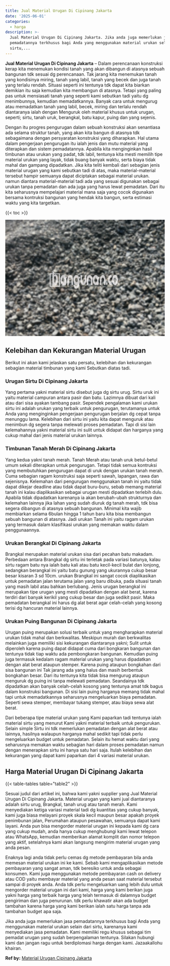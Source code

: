 ```yaml
---
title: Jual Material Urugan Di Cipinang Jakarta
date: '2025-06-01'
categories:
  - harga
description: >-
  Jual Material Urugan Di Cipinang Jakarta. Jika anda juga memerlukan jasa
  pemadatannya terkhusus bagi Anda yang menggunakan material urukan selain dari
  sirtu,...
---
```


**Jual Material Urugan Di Cipinang Jakarta** – Dalam perencanaan konstruksi kerap kita menemukan kondisi tanah yang akan dibangun di atasnya sebuah bangunan tdk sesuai dg perencanaan. Tak jarang kita menemukan tanah yang kondisinya miring, tanah yang labil, tanah yang becek dan juga tanah yang terlalu rendah. Situasi seperti ini tentunya tdk dapat kita biarkan demikian itu saja kemudian kita membangun di atasnya. Tetapi yang paling pas untuk mensiasati tanah yang seperti kami sebutkan tadi yaitu dg menimbunnya, kemudian memadatkannya. Banyak cara untuk mengurug atau memadatkan tanah yang labil, becek, miring dan terlalu rendah diantaranya ialah dengan Menguruk oleh material khusus untuk urugan, seperti; sirtu, tanah uruk, berangkal, batu kapur, puing dan yang sejenis.

Dengan itu progres pengurugan dalam sebuah konstruksi akan senantiasa ada selama struktur tanah, yang akan kita bangun di atasnya tdk sebagaimana dengan persyaratan konstruksi yang diharapkan. Hal utama dalam pengerjaan pengurugan itu ialah jenis dan mutu material yang diterapkan dan sistem pemadatannya. Apabila kita menginginkan hasil timbunan atau urukan yang padat, tdk labil, tentunya kita mesti memilih tipe material urukan yang layak, tidak buang banyak waktu, serta biaya tidak mahal dan gampang dipadatkan. Jika kita teliti kembali dari sebagian jenis material urugan yang kami sebutkan tadi di atas, maka material-material tersebut hampir semuanya dapat diciptakan sebagai material urukan. namun diantara material-material tadi ada yang sesuai digunakan sebagai urukan tanpa pemadatan dan ada juga yang harus lewat pemadatan. Dari itu kita seharusnya mempelajari material mana saja yang cocok digunakan bersama kontruksi bangunan yang hendak kita bangun, serta estimasi waktu yang kita targetkan.

{{< toc >}}

![Jual Material Urugan Di Cipinang Jakarta](/images/jual-urugan-16.png)

## Kelebihan dan Kekurangan Material Urugan

Berikut ini akan kami jelaskan satu persatu, kelebihan dan kekurangan sebagian material timbunan yang kami Sebutkan diatas tadi.

### Urugan Sirtu Di Cipinang Jakarta

Yang pertama yakni material sirtu disebut juga dg sirtu urug. Sirtu uruk ini yaitu material campuran antara pasir dan batu. Lazimnya dibuat dari kali atau dari sisa ayakan tambang pasir. Sependek pengalaman kami urukan sirtu ini adalah urukan yang terbaik untuk pengurugan, terutamanya untuk Anda yang menginginkan pengerjaan pengurugan berjalan dg cepat tanpa menunggu lama. Kelebihan dari sirtu ini yaitu kita dapat menguruk atau menimbun dg segera tanpa melewati proses pemadatan. Tapi di sisi lain kelemahannya yakni material sirtu ini sulit untuk didapat dan harganya yang cukup mahal dari jenis material urukan lainnya.

### Timbunan Tanah Merah Di Cipinang Jakarta

Yang kedua yakni tanah merah. Tanah Merah atau tanah uruk betul-betul umum sekali diterapkan untuk pengurugan. Tetapi tidak semua kontruksi yang membutuhkan pengurugan dapat di uruk dengan urukan tanah merah. Cuma sebagian ragam konstruksi saja seperti sawah, lapangan, rawa dan sejenisnya. Kelemahan dari pengurugan menggunakan tanah ini yaitu tidak dapat dikejar deadline atau tidak dapat buru-buru, sebab memang material tanah ini kalau diaplikasikan sebagai urugan mesti dipadatkan terlebih dulu. Apabila tidak dipadatkan karenanya ia akan berubah-ubah strukturnya dan kelemahan lainnya jika lahan yang sudah diuruk dg tanah merah, tdk bisa segera dibangun di atasnya sebuah bangunan. Minimal kita wajib membiarkan selama 6bulan hingga 1 tahun baru kita bisa membangun sebuah bangunan di atasnya. Jadi urukan Tanah ini yaitu ragam urukan yang termasuk dalam klasifikasi urukan yang memakan waktu dalam penggunaannya.

### Urukan Berangkal Di Cipinang Jakarta

Brangkal merupakan material urukan sisa dari pecahan batu makadam. Perbedaan antara Brangkal dg sirtu ini terletak pada variasi batunya, kalau sirtu ragam batu nya ialah batu kali atau batu kecil-kecil bulat dan lonjong, sedangkan berangkal ini yaitu batu gunung yang ukurannya cukup besar besar kisaran 3 sd 10cm. urukan Brangkal ini sangat cocok diaplikasikan untuk pemadatan jalan terutama jalan yang baru dibuka, pada situasi tanah yang masih labil atau bahkan berlubang. Jenis urugan berangkal ini merupakan tipe urugan yang mesti dipadatkan dengan alat berat, karena terdiri dari banyak kerikil yang cukup besar dan juga sedikit pasir. Maka pemadatan berangkal ini harus dg alat berat agar celah-celah yang kosong terisi dg hancuran material lainnya.

### Urukan Puing Bangunan Di Cipinang Jakarta

Urugan puing merupakan solusi terbaik untuk yang mengharapkan material urukan tidak mahal dan berkwalitas. Meskipun murah dan berkwalitas melainkan juga memiliki sisi kekurangan diantaranya yakni; Sulit untuk diperoleh karena puing dapat didapat cuma dari bongkaran bangunan dan tentunya tidak tiap waktu ada pembongkaran bangunan. Kemudian puing juga termasuk kedalam ragam material urukan yang harus dipadatkan dengan alat berat ataupun stemper. Karena puing ataupun bongkahan dari sisa bangunan ini Tak jarang ada yang halus dan masih berbentuk bongkahan besar. Dari itu tentunya kita tidak bisa mengurug ataupun menguruk dg puing ini tanpa melewati pemadatan. Seandainya tdk dipadatkan akan banyak celah-celah kosong yang tentunya amat tdk bagus dalam konstruksi bangunan. Di sisi lain puing harganya memang tidak mahal tapi untuk memadatkannya seharusnya mengeluarkan biaya pemadatan. Seperti sewa stemper, membayar tukang stemper, atau biaya sewa alat berat.

Dari beberapa tipe material urukan yang Kami paparkan tadi tentunya ialah material sirtu yang menurut Kami yakni material terbaik untuk pengurukan. Selain simple Sirtu ini tdk memerlukan pemadatan dengan alat berat atau lainnya, hasilnya walaupun harganya mahal sedikit tapi tidak perlu mengeluarkan budget untuk pemadatan. Selain itu hemat waktu dari yang seharusnya memakan waktu sebagian hari dalam proses pemadatan namun dengan menerapkan sirtu ini hanya satu hari saja. Itulah kelebihan dan kekurangan yang dapat kami paparkan dari 4 variasi material urukan.

## Harga Material Urugan Di Cipinang Jakarta

{{< table-tables table="table2" >}}

Sesuai judul dari artikel ini, bahwa kami yakni supplier yang Jual Material Urugan Di Cipinang Jakarta. Material urugan yang kami jual diantaranya adalah sirtu urug, Brangkal, tanah urug atau tanah merah. Kami menyediakan ketiga variasi material tadi dg kuantitas yang cukup banyak, kami juga biasa melayani proyek skala kecil maupun besar apakah proyek penimbunan jalan, Perumahan ataupun pesawahan, semuanya dapat kami layani. Anda pun bisa mengorder material urugan ini kepada kami dg cara yang cukup mudah, anda hanya cukup menghubungi kami lewat telepon atau WhatsApp, kemudian memberikan alamat komplit dan nomor telepon yang aktif, setelahnya kami akan langsung mengirim material urugan yang anda pesan.

Enaknya lagi anda tidak perlu cemas dg metode pembayaran bila anda memesan material urukan ini ke kami. Sebab kami mengaplikasikan metode pembayaran yang sangat aman, tdk beresiko untuk anda sebagai konsumen. Kami juga menggunakan metode pembayaran cash on delivery atau COD yaitu membayar material yang anda pesan saat material tersebut sampai di proyek anda. Anda tdk perlu mengeluarkan uang lebih dulu untuk mengorder material urugan ini dari kami, harga yang kami berikan juga yakni harga yang terbaik harga yang telah termasuk di dalamnya budget pengiriman dan juga penurunan. tdk perlu khawatir akan ada budget tambahan karena harga yang kami berikan ialah satu harga tanpa ada tambahan budget apa saja.

Jika anda juga memerlukan jasa pemadatannya terkhusus bagi Anda yang menggunakan material urukan selain dari sirtu, karenanya kami menyediakan jasa pemadatan. Kami memiliki regu khusus sebagai tim pemadat urugan yang sudah berpengalaman tentunya. Silakan hubungi kami dan jangan ragu untuk berdiplomasi harga dengan kami. Jazaakallohu khairan.

**Ref by:** [Material Urugan Cipinang Jakarta](https://id.wikipedia.org/wiki/Material)

